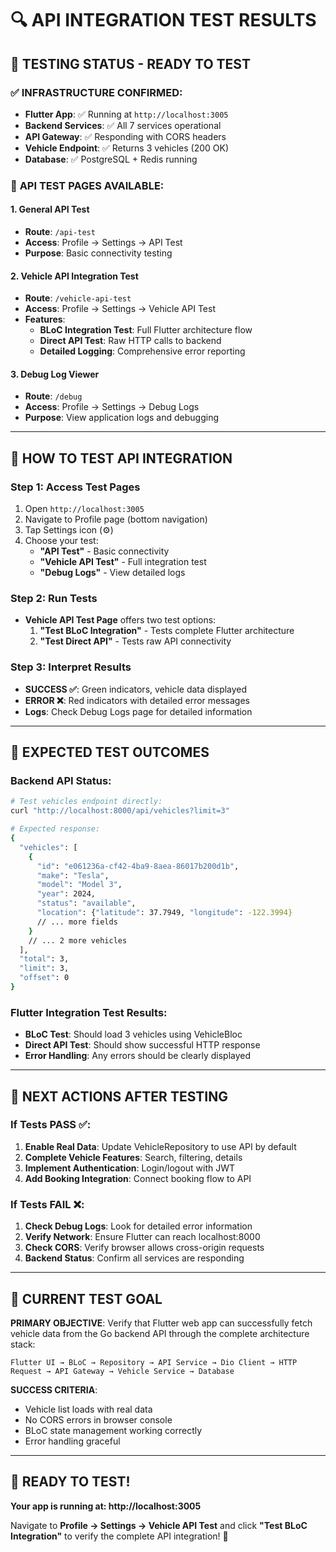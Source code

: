# 🔍 API INTEGRATION TEST RESULTS

## 🎯 **TESTING STATUS - READY TO TEST**

### ✅ **INFRASTRUCTURE CONFIRMED:**
- **Flutter App**: ✅ Running at `http://localhost:3005`
- **Backend Services**: ✅ All 7 services operational
- **API Gateway**: ✅ Responding with CORS headers
- **Vehicle Endpoint**: ✅ Returns 3 vehicles (200 OK)
- **Database**: ✅ PostgreSQL + Redis running

### 🧪 **API TEST PAGES AVAILABLE:**

#### **1. General API Test** 
- **Route**: `/api-test`
- **Access**: Profile → Settings → API Test
- **Purpose**: Basic connectivity testing

#### **2. Vehicle API Integration Test** 
- **Route**: `/vehicle-api-test`  
- **Access**: Profile → Settings → Vehicle API Test
- **Features**:
  - **BLoC Integration Test**: Full Flutter architecture flow
  - **Direct API Test**: Raw HTTP calls to backend
  - **Detailed Logging**: Comprehensive error reporting

#### **3. Debug Log Viewer**
- **Route**: `/debug`
- **Access**: Profile → Settings → Debug Logs  
- **Purpose**: View application logs and debugging

---

## 🧪 **HOW TO TEST API INTEGRATION**

### **Step 1: Access Test Pages**
1. Open `http://localhost:3005`
2. Navigate to Profile page (bottom navigation)
3. Tap Settings icon (⚙️)
4. Choose your test:
   - **"API Test"** - Basic connectivity
   - **"Vehicle API Test"** - Full integration test
   - **"Debug Logs"** - View detailed logs

### **Step 2: Run Tests**
- **Vehicle API Test Page** offers two test options:
  1. **"Test BLoC Integration"** - Tests complete Flutter architecture
  2. **"Test Direct API"** - Tests raw API connectivity

### **Step 3: Interpret Results**
- **SUCCESS ✅**: Green indicators, vehicle data displayed
- **ERROR ❌**: Red indicators with detailed error messages
- **Logs**: Check Debug Logs page for detailed information

---

## 🔧 **EXPECTED TEST OUTCOMES**

### **Backend API Status:**
```bash
# Test vehicles endpoint directly:
curl "http://localhost:8000/api/vehicles?limit=3"

# Expected response:
{
  "vehicles": [
    {
      "id": "e061236a-cf42-4ba9-8aea-86017b200d1b",
      "make": "Tesla", 
      "model": "Model 3",
      "year": 2024,
      "status": "available",
      "location": {"latitude": 37.7949, "longitude": -122.3994}
      // ... more fields
    }
    // ... 2 more vehicles
  ],
  "total": 3,
  "limit": 3,
  "offset": 0
}
```

### **Flutter Integration Test Results:**
- **BLoC Test**: Should load 3 vehicles using VehicleBloc
- **Direct API Test**: Should show successful HTTP response
- **Error Handling**: Any errors should be clearly displayed

---

## 🚀 **NEXT ACTIONS AFTER TESTING**

### **If Tests PASS ✅:**
1. **Enable Real Data**: Update VehicleRepository to use API by default
2. **Complete Vehicle Features**: Search, filtering, details
3. **Implement Authentication**: Login/logout with JWT
4. **Add Booking Integration**: Connect booking flow to API

### **If Tests FAIL ❌:**
1. **Check Debug Logs**: Look for detailed error information
2. **Verify Network**: Ensure Flutter can reach localhost:8000
3. **Check CORS**: Verify browser allows cross-origin requests
4. **Backend Status**: Confirm all services are responding

---

## 🎯 **CURRENT TEST GOAL**

**PRIMARY OBJECTIVE**: Verify that Flutter web app can successfully fetch vehicle data from the Go backend API through the complete architecture stack:

`Flutter UI → BLoC → Repository → API Service → Dio Client → HTTP Request → API Gateway → Vehicle Service → Database`

**SUCCESS CRITERIA**: 
- Vehicle list loads with real data
- No CORS errors in browser console
- BLoC state management working correctly
- Error handling graceful

---

## 📱 **READY TO TEST!**

**Your app is running at: http://localhost:3005**

Navigate to **Profile → Settings → Vehicle API Test** and click **"Test BLoC Integration"** to verify the complete API integration! 🚀
